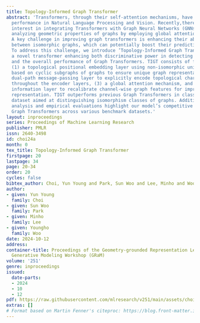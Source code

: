 ```yaml
---
title: Topology-Informed Graph Transformer
abstract: 'Transformers, through their self-attention mechanisms, have revolutionized
  performance in Natural Language Processing and Vision. Recently,there has been increasing
  interest in integrating Transformers with Graph Neural Networks (GNNs) to enhance
  analyzing geometric properties of graphs by employing global attention mechanisms.
  A key challenge in improving graph transformers is enhancing their ability to distinguish
  between isomorphic graphs, which can potentially boost their predictive performance.
  To address this challenge, we introduce ’Topology-Informed Graph Transformer (TIGT)’,
  a novel transformer enhancing both discriminative power in detecting graph isomorphisms
  and the overall performance of Graph Transformers. TIGT consists of four components:
  (1) a topological positional embedding layer using non-isomorphic universal covers
  based on cyclic subgraphs of graphs to ensure unique graph representation, (2) a
  dual-path message-passing layer to explicitly encode topological characteristics
  throughout the encoder layers, (3) a global attention mechanism, and (4) a graph
  information layer to recalibrate channel-wise graph features for improved feature
  representation. TIGT outperforms previous Graph Transformers in classifying synthetic
  dataset aimed at distinguishing isomorphism classes of graphs. Additionally, mathematical
  analysis and empirical evaluations highlight our model’s competitive edge over state-of-the-art
  Graph Transformers across various benchmark datasets.'
layout: inproceedings
series: Proceedings of Machine Learning Research
publisher: PMLR
issn: 2640-3498
id: choi24a
month: 0
tex_title: Topology-Informed Graph Transformer
firstpage: 20
lastpage: 34
page: 20-34
order: 20
cycles: false
bibtex_author: Choi, Yun Young and Park, Sun Woo and Lee, Minho and Woo, Youngho
author:
- given: Yun Young
  family: Choi
- given: Sun Woo
  family: Park
- given: Minho
  family: Lee
- given: Youngho
  family: Woo
date: 2024-10-12
address:
container-title: Proceedings of the Geometry-grounded Representation Learning and
  Generative Modeling Workshop (GRaM)
volume: '251'
genre: inproceedings
issued:
  date-parts:
  - 2024
  - 10
  - 12
pdf: https://raw.githubusercontent.com/mlresearch/v251/main/assets/choi24a/choi24a.pdf
extras: []
# Format based on Martin Fenner's citeproc: https://blog.front-matter.io/posts/citeproc-yaml-for-bibliographies/
---
```

